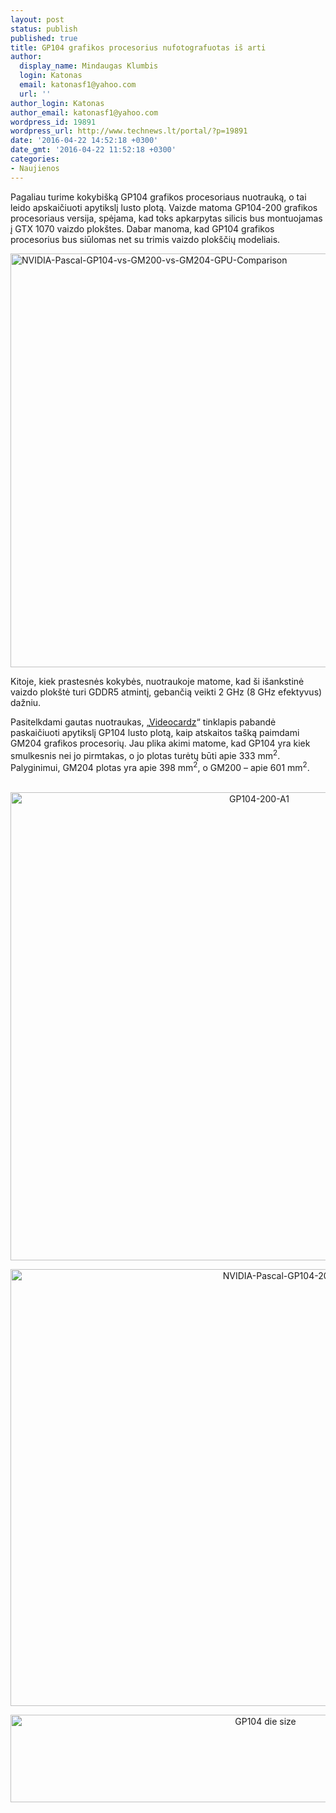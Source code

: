 ```yaml
---
layout: post
status: publish
published: true
title: GP104 grafikos procesorius nufotografuotas iš arti
author:
  display_name: Mindaugas Klumbis
  login: Katonas
  email: katonasf1@yahoo.com
  url: ''
author_login: Katonas
author_email: katonasf1@yahoo.com
wordpress_id: 19891
wordpress_url: http://www.technews.lt/portal/?p=19891
date: '2016-04-22 14:52:18 +0300'
date_gmt: '2016-04-22 11:52:18 +0300'
categories:
- Naujienos
---
```

<p>Pagaliau turime kokybišką GP104 grafikos procesoriaus nuotrauką, o tai leido apskaičiuoti apytikslį lusto plotą. Vaizde matoma GP104-200 grafikos procesoriaus versija, spėjama, kad toks apkarpytas silicis bus montuojamas į GTX 1070 vaizdo plokštes. Dabar manoma, kad GP104 grafikos procesorius bus siūlomas net su trimis vaizdo plokščių modeliais.</p>
<p><a href="http://www.technews.lt/portal/wp-content/uploads/2016/04/NVIDIA-Pascal-GP104-vs-GM200-vs-GM204-GPU-Comparison.jpg"><img class="aligncenter wp-image-19895 size-full" src="http://www.technews.lt/portal/wp-content/uploads/2016/04/NVIDIA-Pascal-GP104-vs-GM200-vs-GM204-GPU-Comparison.jpg" alt="NVIDIA-Pascal-GP104-vs-GM200-vs-GM204-GPU-Comparison" width="2000" height="662" /></a></p>
<p>Kitoje, kiek prastesnės kokybės, nuotraukoje matome, kad ši išankstinė vaizdo plokštė turi GDDR5 atmintį, gebančią veikti 2 GHz (8 GHz efektyvus) dažniu.</p>
<p>Pasitelkdami gautas nuotraukas, „<a href="http://videocardz.com/59266/nvidia-pascal-gp104-gpu-pictured-up-close" target="_blank">Videocardz</a>“ tinklapis pabandė paskaičiuoti apytikslį GP104 lusto plotą, kaip atskaitos tašką paimdami GM204 grafikos procesorių. Jau plika akimi matome, kad GP104 yra kiek smulkesnis nei jo pirmtakas, o jo plotas turėtų būti apie 333 mm<sup>2</sup>. Palyginimui, GM204 plotas yra apie 398 mm<sup>2</sup>, o GM200 – apie 601 mm<sup>2</sup>.</p>
<p style="text-align: center;"> <img class="alignnone wp-image-19893 size-full" src="http://www.technews.lt/portal/wp-content/uploads/2016/04/GP104-200-A1.jpg" alt="GP104-200-A1" width="780" height="749" /></p>
<p style="text-align: center;"><a href="http://www.technews.lt/portal/wp-content/uploads/2016/04/NVIDIA-Pascal-GP104-200-on-PCB.jpg"><img class="alignnone wp-image-19894 size-full" src="http://www.technews.lt/portal/wp-content/uploads/2016/04/NVIDIA-Pascal-GP104-200-on-PCB.jpg" alt="NVIDIA-Pascal-GP104-200-on-PCB" width="900" height="699" /></a></p>
<p style="text-align: center;"><a href="http://www.technews.lt/portal/wp-content/uploads/2016/04/NVIDIA-Pascal-GP104-200-on-PCB.jpg"><img class="alignnone size-medium wp-image-19892" src="http://www.technews.lt/portal/wp-content/uploads/2016/04/GP104-die-size-800x140.jpg" alt="GP104 die size" width="800" height="140" /></a></p>
<p style="text-align: center;">
